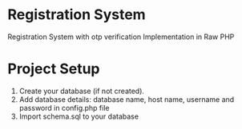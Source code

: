 
# Registration System

Registration System with otp verification Implementation in Raw PHP

# Project Setup

1. Create your database (if not created).
2. Add database details: database name, host name, username and password in config.php  file
3. Import schema.sql to your database
